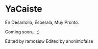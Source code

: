 # YaCaiste

En Desarrollo, Esperala, Muy Pronto.

Coming soon... ;)

Edited by ramosisw
Edited by anonimofalse
